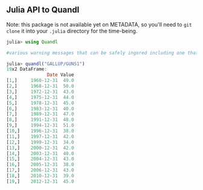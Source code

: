 ## Julia API to Quandl 

Note: this package is not available yet on METADATA, so you'll need to `git clone` it into your `.julia` directory for the time-being. 

````julia
julia> using Quandl

#various warning messages that can be safely ingored including one that overwrites the Calendar show method

julia> quandl("GALLUP/GUNS1")
19x2 DataFrame:
               Date Value
[1,]     1960-12-31  49.0
[2,]     1968-12-31  50.0
[3,]     1972-12-31  43.0
[4,]     1975-12-31  44.0
[5,]     1978-12-31  45.0
[6,]     1983-12-31  40.0
[7,]     1989-12-31  47.0
[8,]     1991-12-31  48.0
[9,]     1994-12-31  51.0
[10,]    1996-12-31  38.0
[11,]    1997-12-31  42.0
[12,]    1999-12-31  34.0
[13,]    2000-12-31  42.0
[14,]    2003-12-31  40.0
[15,]    2004-12-31  43.0
[16,]    2005-12-31  38.0
[17,]    2006-12-31  43.0
[18,]    2010-12-31  39.0
[19,]    2012-12-31  45.0
````

